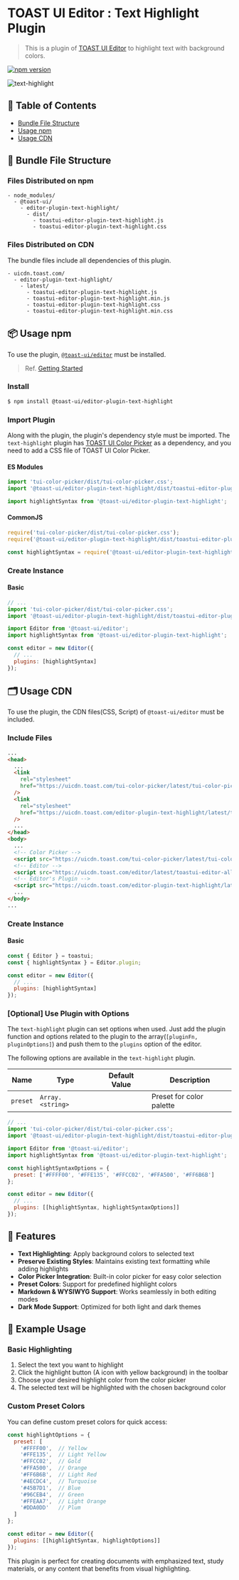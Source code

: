 # TOAST UI Editor : Text Highlight Plugin

> This is a plugin of [TOAST UI Editor](https://github.com/nhn/tui.editor/tree/master/apps/editor) to highlight text with background colors.

[![npm version](https://img.shields.io/npm/v/@toast-ui/editor-plugin-text-highlight.svg)](https://www.npmjs.com/package/@toast-ui/editor-plugin-text-highlight)

![text-highlight](https://user-images.githubusercontent.com/37766175/121813686-28710680-cca8-11eb-87c6-1dc9625369b0.png)

## 🚩 Table of Contents

- [Bundle File Structure](#-bundle-file-structure)
- [Usage npm](#-usage-npm)
- [Usage CDN](#-usage-cdn)

## 📁 Bundle File Structure

### Files Distributed on npm

```
- node_modules/
  - @toast-ui/
    - editor-plugin-text-highlight/
      - dist/
        - toastui-editor-plugin-text-highlight.js
        - toastui-editor-plugin-text-highlight.css
```

### Files Distributed on CDN

The bundle files include all dependencies of this plugin.

```
- uicdn.toast.com/
  - editor-plugin-text-highlight/
    - latest/
      - toastui-editor-plugin-text-highlight.js
      - toastui-editor-plugin-text-highlight.min.js
      - toastui-editor-plugin-text-highlight.css
      - toastui-editor-plugin-text-highlight.min.css
```

## 📦 Usage npm

To use the plugin, [`@toast-ui/editor`](https://github.com/nhn/tui.editor/tree/master/apps/editor) must be installed.

> Ref. [Getting Started](https://github.com/nhn/tui.editor/blob/master/docs/en/getting-started.md)

### Install

```sh
$ npm install @toast-ui/editor-plugin-text-highlight
```

### Import Plugin

Along with the plugin, the plugin's dependency style must be imported. The `text-highlight` plugin has [TOAST UI Color Picker](https://github.com/nhn/tui.color-picker) as a dependency, and you need to add a CSS file of TOAST UI Color Picker.

#### ES Modules

```js
import 'tui-color-picker/dist/tui-color-picker.css';
import '@toast-ui/editor-plugin-text-highlight/dist/toastui-editor-plugin-text-highlight.css';

import highlightSyntax from '@toast-ui/editor-plugin-text-highlight';
```

#### CommonJS

```js
require('tui-color-picker/dist/tui-color-picker.css');
require('@toast-ui/editor-plugin-text-highlight/dist/toastui-editor-plugin-text-highlight.css');

const highlightSyntax = require('@toast-ui/editor-plugin-text-highlight');
```

### Create Instance

#### Basic

```js
// ...
import 'tui-color-picker/dist/tui-color-picker.css';
import '@toast-ui/editor-plugin-text-highlight/dist/toastui-editor-plugin-text-highlight.css';

import Editor from '@toast-ui/editor';
import highlightSyntax from '@toast-ui/editor-plugin-text-highlight';

const editor = new Editor({
  // ...
  plugins: [highlightSyntax]
});
```

## 🗂 Usage CDN

To use the plugin, the CDN files(CSS, Script) of `@toast-ui/editor` must be included.

### Include Files

```html
...
<head>
  ...
  <link
    rel="stylesheet"
    href="https://uicdn.toast.com/tui-color-picker/latest/tui-color-picker.min.css"
  />
  <link
    rel="stylesheet"
    href="https://uicdn.toast.com/editor-plugin-text-highlight/latest/toastui-editor-plugin-text-highlight.min.css"
  />
  ...
</head>
<body>
  ...
  <!-- Color Picker -->
  <script src="https://uicdn.toast.com/tui-color-picker/latest/tui-color-picker.min.js"></script>
  <!-- Editor -->
  <script src="https://uicdn.toast.com/editor/latest/toastui-editor-all.min.js"></script>
  <!-- Editor's Plugin -->
  <script src="https://uicdn.toast.com/editor-plugin-text-highlight/latest/toastui-editor-plugin-text-highlight.min.js"></script>
  ...
</body>
...
```

### Create Instance

#### Basic

```js
const { Editor } = toastui;
const { highlightSyntax } = Editor.plugin;

const editor = new Editor({
  // ...
  plugins: [highlightSyntax]
});
```

### [Optional] Use Plugin with Options

The `text-highlight` plugin can set options when used. Just add the plugin function and options related to the plugin to the array(`[pluginFn, pluginOptions]`) and push them to the `plugins` option of the editor.

The following options are available in the `text-highlight` plugin.

| Name              | Type             | Default Value | Description                      |
| ----------------- | ---------------- | ------------- | -------------------------------- |
| `preset`          | `Array.<string>` |               | Preset for color palette         |

```js
// ...
import 'tui-color-picker/dist/tui-color-picker.css';
import '@toast-ui/editor-plugin-text-highlight/dist/toastui-editor-plugin-text-highlight.css';

import Editor from '@toast-ui/editor';
import highlightSyntax from '@toast-ui/editor-plugin-text-highlight';

const highlightSyntaxOptions = {
  preset: ['#FFFF00', '#FFE135', '#FFCC02', '#FFA500', '#FF6B6B']
};

const editor = new Editor({
  // ...
  plugins: [[highlightSyntax, highlightSyntaxOptions]]
});
```

## 🎨 Features

- **Text Highlighting**: Apply background colors to selected text
- **Preserve Existing Styles**: Maintains existing text formatting while adding highlights
- **Color Picker Integration**: Built-in color picker for easy color selection
- **Preset Colors**: Support for predefined highlight colors
- **Markdown & WYSIWYG Support**: Works seamlessly in both editing modes
- **Dark Mode Support**: Optimized for both light and dark themes

## 📖 Example Usage

### Basic Highlighting

1. Select the text you want to highlight
2. Click the highlight button (A icon with yellow background) in the toolbar
3. Choose your desired highlight color from the color picker
4. The selected text will be highlighted with the chosen background color

### Custom Preset Colors

You can define custom preset colors for quick access:

```js
const highlightOptions = {
  preset: [
    '#FFFF00',  // Yellow
    '#FFE135',  // Light Yellow
    '#FFCC02',  // Gold
    '#FFA500',  // Orange
    '#FF6B6B',  // Light Red
    '#4ECDC4',  // Turquoise
    '#45B7D1',  // Blue
    '#96CEB4',  // Green
    '#FFEAA7',  // Light Orange
    '#DDA0DD'   // Plum
  ]
};

const editor = new Editor({
  plugins: [[highlightSyntax, highlightOptions]]
});
```

This plugin is perfect for creating documents with emphasized text, study materials, or any content that benefits from visual highlighting.
